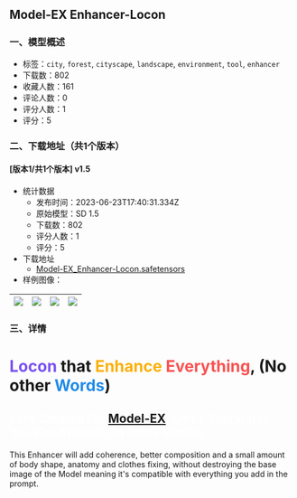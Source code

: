 ## Model-EX Enhancer-Locon
### 一、模型概述

- 标签：`city`, `forest`, `cityscape`, `landscape`, `environment`, `tool`, `enhancer`
- 下载数：802
- 收藏人数：161
- 评论人数：0
- 评分人数：1
- 评分：5

### 二、下载地址（共1个版本）

#### [版本1/共1个版本] v1.5

- 统计数据
  - 发布时间：2023-06-23T17:40:31.334Z
  - 原始模型：SD 1.5
  - 下载数：802
  - 评分人数：1
  - 评分：5
- 下载地址
  - [Model-EX_Enhancer-Locon.safetensors](https://civitai.com/api/download/models/87256)
- 样例图像：

| <img src="https://image.civitai.com/xG1nkqKTMzGDvpLrqFT7WA/30add2ed-ed1e-4b5c-9d91-746fd6224b1f/width=450/1259712.jpeg" /> | <img src="https://image.civitai.com/xG1nkqKTMzGDvpLrqFT7WA/4ae94258-1a9b-44f0-9073-5f5f3d2bcc04/width=450/1269464.jpeg" /> | <img src="https://image.civitai.com/xG1nkqKTMzGDvpLrqFT7WA/7cbc8ee0-fa43-415e-a9a9-87e5fee7825d/width=450/1259711.jpeg" /> | <img src="https://image.civitai.com/xG1nkqKTMzGDvpLrqFT7WA/6ab49b9b-eee7-49f5-ab9c-c3455e152382/width=450/1259713.jpeg" /> |
| ---- | ---- | ---- | ---- |


### 三、详情
<h1 id="heading-114"><span style="color:rgb(121, 80, 242)">Locon</span> that <span style="color:rgb(250, 176, 5)">Enhance</span> <span style="color:rgb(250, 82, 82)">Everything</span>, (No other <span style="color:rgb(34, 139, 230)">Words</span>)</h1><h2 id="heading-115"><span style="color:rgb(255, 255, 255)">Lora Created For </span><a target="_blank" rel="ugc" href="https://civitai.com/models/60638/model-ex">Model-EX</a><span style="color:rgb(255, 255, 255)">, Can't Guaranties You Good Result On Other Models</span></h2><p>This Enhancer will add coherence, better composition and a small amount of body shape, anatomy and clothes fixing, without destroying the base image of the Model meaning it's compatible with everything you add in the prompt.</p>